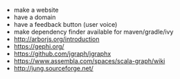 * make a website
* have a domain
* have a feedback button (user voice)
* make dependency finder available for maven/gradle/ivy
* http://arborjs.org/introduction
* https://gephi.org/
* https://github.com/jgraph/jgraphx
* https://www.assembla.com/spaces/scala-graph/wiki
* http://jung.sourceforge.net/
